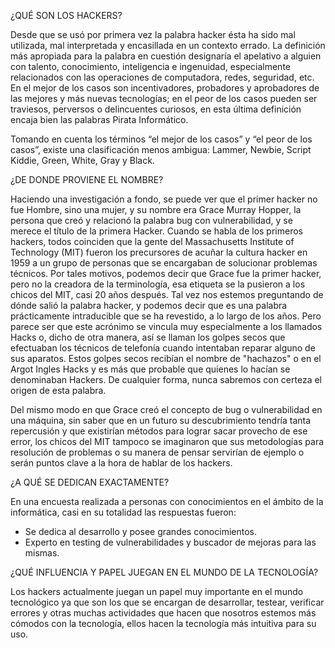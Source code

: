 
¿QUÉ SON LOS HACKERS?

Desde que se usó por primera vez la palabra hacker ésta ha sido mal utilizada, mal interpretada y encasillada en un contexto errado. La definición más apropiada para la palabra en cuestión designaría el apelativo a alguien con talento, conocimiento, inteligencia e ingenuidad, especialmente relacionados con las operaciones de computadora, redes, seguridad, etc. En el mejor de los casos son incentivadores, probadores y aprobadores de las mejores y más nuevas tecnologías; en el peor de los casos pueden ser traviesos, perversos o delincuentes curiosos, en esta última definición encaja bien las palabras Pirata Informático.


Tomando en cuenta los términos “el mejor de los casos”  y “el peor de los casos”, existe una clasificación menos ambigua: Lammer, Newbie, Script Kiddie, Green, White, Gray y Black.

¿DE DONDE PROVIENE EL NOMBRE?

 Haciendo una investigación a fondo, se puede ver que el primer hacker no fue Hombre, sino una mujer, y su nombre era Grace Murray Hopper, la persona que creó y relacionó la palabra bug con vulnerabilidad, y se merece el título de la primera Hacker.
Cuando se habla de los primeros hackers, todos coinciden que la gente del Massachusetts Institute of Technology (MIT) fueron los precursores de acuñar la cultura hacker en 1959 a un grupo de personas que se encargaban de solucionar problemas técnicos. Por tales motivos, podemos decir que Grace fue la primer hacker, pero no la creadora de la terminología, esa etiqueta se la pusieron a los chicos del MIT, casi 20 años después. 
Tal vez nos estemos preguntando de dónde salió la palabra hacker, y podemos decir que es una palabra prácticamente intraducible que se ha revestido, a lo largo de los años. Pero parece ser que este acrónimo se vincula muy especialmente a los llamados Hacks o, dicho de otra manera, así se llaman los golpes secos que efectuaban los técnicos de telefonía cuando intentaban reparar alguno de sus aparatos. Estos golpes secos recibían el nombre de "hachazos" o en el Argot Ingles Hacks y es más que probable que quienes lo hacían se denominaban Hackers. De cualquier forma, nunca sabremos con certeza el origen de esta palabra.

Del mismo modo en que Grace creó el concepto de bug o vulnerabilidad en una máquina, sin saber que en un futuro su descubrimiento tendría tanta repercusión y que existirían métodos para lograr sacar provecho de ese error, los chicos del MIT tampoco se imaginaron que sus metodologías para resolución de problemas o su manera de pensar servirían de ejemplo o serán puntos clave a la hora de hablar de los hackers.


¿A QUÉ SE DEDICAN EXACTAMENTE?

En una encuesta realizada a personas con conocimientos en el ámbito de la informática, casi en su totalidad las respuestas fueron: 
*	Se dedica al desarrollo y posee grandes conocimientos.
*	Experto en testing de vulnerabilidades y buscador de mejoras para las mismas.

¿QUÉ INFLUENCIA Y PAPEL JUEGAN EN EL MUNDO DE LA TECNOLOGÍA?

Los hackers actualmente juegan un papel muy importante en el mundo tecnológico ya que son los que se encargan de desarrollar, testear, verificar errores y otras muchas actividades que hacen que nosotros estemos más cómodos con la tecnología, ellos hacen la tecnología más intuitiva para su uso.








